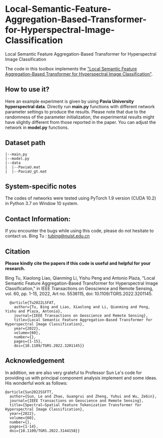 # Local-Semantic-Feature-Aggregation-Based-Transformer-for-Hyperspectral-Image-Classification
Local Semantic Feature Aggregation-Based Transformer for Hyperspectral Image Classification

The code in this toolbox implements the ["Local Semantic Feature Aggregation-Based Transformer for Hyperspectral Image Classification"](https://ieeexplore.ieee.org/document/9864609). 

How to use it?
---------------------
Here an example experiment is given by using **Pavia University hyperspectral data**. Directly run **main.py** functions with different network parameter settings to produce the results. Please note that due to the randomness of the parameter initialization, the experimental results might have slightly different from those reported in the paper. You can adjust the network in **model.py** functions.

Dataset path
---------------------
 ```
|--main.py
|--model.py
|--data
|  |--PaviaU.mat
|  |--PaviaU_gt.mat
```

System-specific notes
---------------------
The codes of networks were tested using PyTorch 1.9 version (CUDA 10.2) in Python 3.7 on Window 10 system.

Contact Information:
--------------------
If you encounter the bugs while using this code, please do not hesitate to contact us.
Bing Tu : tubing@nuist.edu.cn

Citation
---------------------

**Please kindly cite the papers if this code is useful and helpful for your research.**

Bing Tu, Xiaolong Liao, Qianming Li, Yishu Peng and Antonio Plaza, "Local Semantic Feature Aggregation-Based Transformer for Hyperspectral Image Classification," in IEEE Transactions on Geoscience and Remote Sensing, vol. 60, pp. 1-15, 2022, Art no. 5536115, doi: 10.1109/TGRS.2022.3201145.
```
  @article{Tu2022LSFAT,
    author={Tu, Bing and Liao, Xiaolong and Li, Qianming and Peng, Yishu and Plaza, Antonio},
    journal={IEEE Transactions on Geoscience and Remote Sensing}, 
    title={Local Semantic Feature Aggregation-Based Transformer for Hyperspectral Image Classification}, 
    year={2022},
    volume={60},
    number={},
    pages={1-15},
    doi={10.1109/TGRS.2022.3201145}}
```
Acknowledgement
---------------------

In addition, we are also very grateful to Professor Sun Le's code for providing us with principal component analysis implement and some ideas. His wonderful work as follows:
```
@article{Sun2022SSFTT,
  author={Sun, Le and Zhao, Guangrui and Zheng, Yuhui and Wu, Zebin},
  journal={IEEE Transactions on Geoscience and Remote Sensing}, 
  title={Spectral–Spatial Feature Tokenization Transformer for Hyperspectral Image Classification}, 
  year={2022},
  volume={60},
  number={},
  pages={1-14},
  doi={10.1109/TGRS.2022.3144158}}
```
